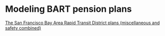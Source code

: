 # Modeling BART pension plans

[The San Francisco Bay Area Rapid Transit District plans (miscellaneous and safety combined)](Results_BART(4).nb.html)
